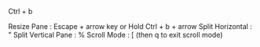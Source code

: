 Ctrl + b

Resize Pane           : Escape + arrow key or Hold Ctrl + b + arrow
Split Horizontal      : " 
Split Vertical Pane   : %
Scroll Mode           : [ (then q to exit scroll mode)

